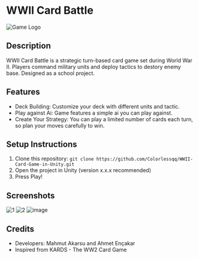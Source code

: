 # WWII Card Battle

![Game Logo](path/to/logo.png)

## Description
WWII Card Battle is a strategic turn-based card game set during World War II. Players command military units and deploy tactics to destory enemy base. Designed as a school project.
## Features
- Deck Building: Customize your deck with different units and tactic.
- Play against Ai: Game features a simple ai you can play against.
- Create Your Strategy: You can play a limited number of cards each turn, so plan your moves carefully to win.

## Setup Instructions
1. Clone this repository: `git clone https://github.com/Colorlessqq/WWII-Card-Game-in-Unity.git`
2. Open the project in Unity (version x.x.x recommended)
3. Press Play!

## Screenshots
![1](https://github.com/Colorlessqq/WWII-Card-Game-in-Unity/assets/121122928/5e36f8f2-644d-4e1b-8ba2-55dc6ee83fcd)
![2](https://github.com/Colorlessqq/WWII-Card-Game-in-Unity/assets/121122928/a6528010-8b54-43aa-96c0-9556902d4d1e)
![image](https://github.com/Colorlessqq/WWII-Card-Game-in-Unity/assets/121122928/5b84e35f-d68e-4098-af1d-14fed27120eb)



## Credits
- Developers: Mahmut Akarsu and Ahmet Ençakar
- Inspired from KARDS - The WW2 Card Game
